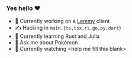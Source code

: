 ### Yes hello ❤️

- 🔭 Currently working on a [Lemmy](https://github.com/LemmyNet/lemmy) client
- ✍️ Hacking in `main.{ts,tsx,rs,go,py,dart}`
- 🌱 Currently learning Rust and Julia
- 💬 Ask me about Pokémon
- 🍿 Currently watching \<help me fill this blank>
